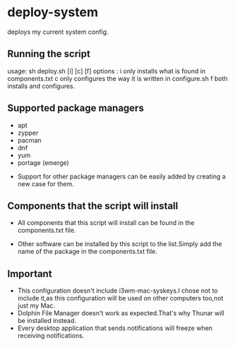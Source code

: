 deploy-system
=============
deploys my current system config. 

Running the script
------------------   
   usage: sh deploy.sh [i]
					  [c]
					  [f]
		options :
		i		only installs what is found in components.txt
		c		only configures the way it is written in configure.sh
		f		both installs and configures.
   
Supported package managers
--------------------------
   - apt
   - zypper
   - pacman
   - dnf
   - yum
   - portage (emerge)
   
  * Support for other package managers can be easily added by creating a new case for them.

Components that the script will install
---------------------------------------
   - All components that this script will install can be found in the components.txt file.
   
   * Other software can be installed by this script to the list.Simply add the name of the package in the components.txt file.
   
Important 
---------
   - This configuration doesn't include i3wm-mac-syskeys.I chose not to include it,as this configuration will be used on other computers too,not just my Mac.
   - Dolphin File Manager doesn't work as expected.That's why Thunar will be installed instead.
   - Every desktop application that sends notifications will freeze when receiving notifications.
   
   
